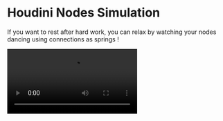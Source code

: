 # Houdini Nodes Simulation

If you want to rest after hard work, you can relax by watching your nodes dancing using connections as springs !

![Video](/readme/spring.mp4)